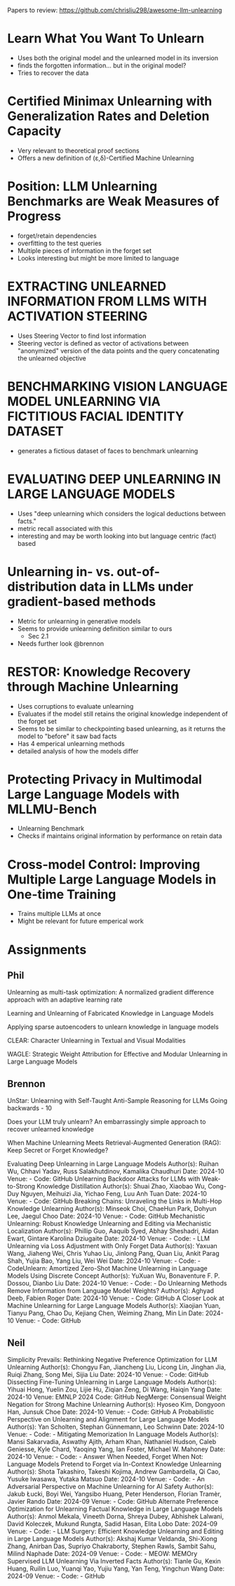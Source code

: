 Papers to review:
https://github.com/chrisliu298/awesome-llm-unlearning

# Learn What You Want To Unlearn
- Uses both the original model and the unlearned model in its inversion
- finds the forgotten information... but in the original model?
- Tries to recover the data

# Certified Minimax Unlearning with Generalization Rates and Deletion Capacity
- Very relevant to theoretical proof sections
- Offers a new definition of (ε,δ)-Certified Machine Unlearning

# Position: LLM Unlearning Benchmarks are Weak Measures of Progress
- forget/retain dependencies  
- overfitting to the test queries
- Multiple pieces of information in the forget set
- Looks interesting but might be more limited to language

# EXTRACTING UNLEARNED INFORMATION FROM LLMS WITH ACTIVATION STEERING
- Uses Steering Vector to find lost information
- Steering vector is defined as vector of activations between "anonymized" version of the data points and the query concatenating the unlearned objective

# BENCHMARKING VISION LANGUAGE MODEL UNLEARNING VIA FICTITIOUS FACIAL IDENTITY DATASET
- generates a fictious dataset of faces to benchmark unlearning

# EVALUATING DEEP UNLEARNING IN LARGE LANGUAGE MODELS
- Uses "deep unlearning which considers the logical deductions between facts."
- metric recall associated with this
- interesting and may be worth looking into but language centric (fact) based

# Unlearning in- vs. out-of-distribution data in LLMs under gradient-based methods
- Metric for unlearning in generative models
- Seems to provide unlearning definition similar to ours
	- Sec 2.1
- Needs further look @brennon

# RESTOR: Knowledge Recovery through Machine Unlearning
- Uses corruptions to evaluate unlearning
- Evaluates if the model still retains the original knowledge independent of the forget set
- Seems to be similar to checkpointing based unlearning, as it returns the model to "before" it saw bad facts
- Has 4 emperical unlearning methods
- detailed analysis of how the models differ

# Protecting Privacy in Multimodal Large Language Models with MLLMU-Bench
- Unlearning Benchmark
- Checks if maintains original information by performance on retain data

#  Cross-model Control: Improving Multiple Large Language Models in One-time Training
- Trains multiple LLMs at once
- Might be relevant for future emperical work


# Assignments
## Phil 
Unlearning as multi-task optimization: A normalized gradient difference approach with an adaptive learning rate

Learning and Unlearning of Fabricated Knowledge in Language Models

Applying sparse autoencoders to unlearn knowledge in language models

CLEAR: Character Unlearning in Textual and Visual Modalities

WAGLE: Strategic Weight Attribution for Effective and Modular Unlearning in Large Language Models

## Brennon

UnStar: Unlearning with Self-Taught Anti-Sample Reasoning for LLMs
Going backwards - 10

Does your LLM truly unlearn? An embarrassingly simple approach to recover unlearned knowledge

When Machine Unlearning Meets Retrieval-Augmented Generation (RAG): Keep Secret or Forget Knowledge?

Evaluating Deep Unlearning in Large Language Models
Author(s): Ruihan Wu, Chhavi Yadav, Russ Salakhutdinov, Kamalika Chaudhuri
Date: 2024-10
Venue: -
Code: GitHub
Unlearning Backdoor Attacks for LLMs with Weak-to-Strong Knowledge Distillation
Author(s): Shuai Zhao, Xiaobao Wu, Cong-Duy Nguyen, Meihuizi Jia, Yichao Feng, Luu Anh Tuan
Date: 2024-10
Venue: -
Code: GitHub
Breaking Chains: Unraveling the Links in Multi-Hop Knowledge Unlearning
Author(s): Minseok Choi, ChaeHun Park, Dohyun Lee, Jaegul Choo
Date: 2024-10
Venue: -
Code: GitHub
Mechanistic Unlearning: Robust Knowledge Unlearning and Editing via Mechanistic Localization
Author(s): Phillip Guo, Aaquib Syed, Abhay Sheshadri, Aidan Ewart, Gintare Karolina Dziugaite
Date: 2024-10
Venue: -
Code: -
LLM Unlearning via Loss Adjustment with Only Forget Data
Author(s): Yaxuan Wang, Jiaheng Wei, Chris Yuhao Liu, Jinlong Pang, Quan Liu, Ankit Parag Shah, Yujia Bao, Yang Liu, Wei Wei
Date: 2024-10
Venue: -
Code: -
CodeUnlearn: Amortized Zero-Shot Machine Unlearning in Language Models Using Discrete Concept
Author(s): YuXuan Wu, Bonaventure F. P. Dossou, Dianbo Liu
Date: 2024-10
Venue: -
Code: -
Do Unlearning Methods Remove Information from Language Model Weights?
Author(s): Aghyad Deeb, Fabien Roger
Date: 2024-10
Venue: -
Code: GitHub
A Closer Look at Machine Unlearning for Large Language Models
Author(s): Xiaojian Yuan, Tianyu Pang, Chao Du, Kejiang Chen, Weiming Zhang, Min Lin
Date: 2024-10
Venue: -
Code: GitHub


## Neil
Simplicity Prevails: Rethinking Negative Preference Optimization for LLM Unlearning
Author(s): Chongyu Fan, Jiancheng Liu, Licong Lin, Jinghan Jia, Ruiqi Zhang, Song Mei, Sijia Liu
Date: 2024-10
Venue: -
Code: GitHub
Dissecting Fine-Tuning Unlearning in Large Language Models
Author(s): Yihuai Hong, Yuelin Zou, Lijie Hu, Ziqian Zeng, Di Wang, Haiqin Yang
Date: 2024-10
Venue: EMNLP 2024
Code: GitHub
NegMerge: Consensual Weight Negation for Strong Machine Unlearning
Author(s): Hyoseo Kim, Dongyoon Han, Junsuk Choe
Date: 2024-10
Venue: -
Code: GitHub
A Probabilistic Perspective on Unlearning and Alignment for Large Language Models
Author(s): Yan Scholten, Stephan Günnemann, Leo Schwinn
Date: 2024-10
Venue: -
Code: -
Mitigating Memorization In Language Models
Author(s): Mansi Sakarvadia, Aswathy Ajith, Arham Khan, Nathaniel Hudson, Caleb Geniesse, Kyle Chard, Yaoqing Yang, Ian Foster, Michael W. Mahoney
Date: 2024-10
Venue: -
Code: -
Answer When Needed, Forget When Not: Language Models Pretend to Forget via In-Context Knowledge Unlearning
Author(s): Shota Takashiro, Takeshi Kojima, Andrew Gambardella, Qi Cao, Yusuke Iwasawa, Yutaka Matsuo
Date: 2024-10
Venue: -
Code: -
An Adversarial Perspective on Machine Unlearning for AI Safety
Author(s): Jakub Łucki, Boyi Wei, Yangsibo Huang, Peter Henderson, Florian Tramèr, Javier Rando
Date: 2024-09
Venue: -
Code: GitHub
Alternate Preference Optimization for Unlearning Factual Knowledge in Large Language Models
Author(s): Anmol Mekala, Vineeth Dorna, Shreya Dubey, Abhishek Lalwani, David Koleczek, Mukund Rungta, Sadid Hasan, Elita Lobo
Date: 2024-09
Venue: -
Code: -
LLM Surgery: Efficient Knowledge Unlearning and Editing in Large Language Models
Author(s): Akshaj Kumar Veldanda, Shi-Xiong Zhang, Anirban Das, Supriyo Chakraborty, Stephen Rawls, Sambit Sahu, Milind Naphade
Date: 2024-09
Venue: -
Code: -
MEOW: MEMOry Supervised LLM Unlearning Via Inverted Facts
Author(s): Tianle Gu, Kexin Huang, Ruilin Luo, Yuanqi Yao, Yujiu Yang, Yan Teng, Yingchun Wang
Date: 2024-09
Venue: -
Code: - GitHub